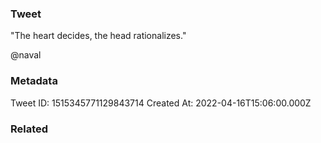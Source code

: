 ### Tweet
"The heart decides, the head rationalizes."

@naval

### Metadata
Tweet ID: 1515345771129843714
Created At: 2022-04-16T15:06:00.000Z

### Related

